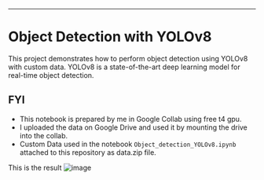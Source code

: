 
---

# Object Detection with YOLOv8

This project demonstrates how to perform object detection using YOLOv8 with custom data. YOLOv8 is a state-of-the-art deep learning model for real-time object detection.

## FYI 
- This notebook is prepared by me in Google Collab using free t4 gpu.
- I uploaded the data on Google Drive and used it by mounting the drive into the collab.
- Custom Data used in the notebook `Object_detection_YOLOv8.ipynb` attached to this repository as data.zip file.

This is the result
![image](https://github.com/sumityadav329/object-detection-YOLOv8/assets/135656058/1f51aae1-c473-4f49-9f0c-c12d92e48288)

